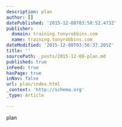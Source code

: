 ```yaml
---
description: plan
author: []
datePublished: '2015-12-08T03:58:52.473Z'
publisher:
  domain: training.tonyrobbins.com
  name: training.tonyrobbins.com
dateModified: '2015-12-08T03:56:37.205Z'
title: ''
sourcePath: _posts/2015-12-08-plan.md
published: true
inFeed: true
hasPage: true
inNav: false
url: plan/index.html
_context: 'http://schema.org'
_type: Article

---
```

plan